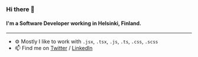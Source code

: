 ### Hi there 👋

#### I'm a Software Developer working in Helsinki, Finland.
---
- ⚙️ Mostly I like to work with `.jsx`, `.tsx`, `.js`, `.ts`, `.css`, `.scss`
- 📫 Find me on [Twitter](https://twitter.com/jkytoela) /  [LinkedIn](https://www.linkedin.com/in/jkytola)
